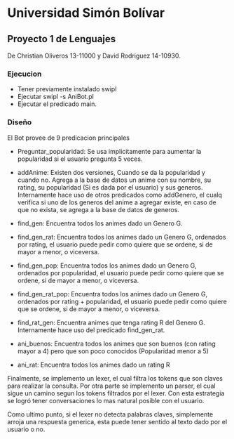 # Universidad Simón Bolívar

## Proyecto 1 de Lenguajes

De Christian Oliveros 13-11000 y David Rodriguez 14-10930.

### Ejecucion

* Tener previamente instalado swipl
* Ejecutar swipl -s AniBot.pl
* Ejecutar el predicado main.

### Diseño

El Bot provee de 9 predicacion principales

* Preguntar_popularidad: 
	Se usa implicitamente para aumentar la popularidad si el usuario pregunta 5 veces.

* addAnime:
	Existen dos versiones, Cuando se da la popularidad y cuando no. Agrega a la base de datos un anime con su nombre, su rating, su popularidad (Si es dada por el usuario) y sus generos. Internamente hace uso de otros predicados como addGenero, el cualq verifica si uno de los generos del anime a agregar existe, en caso de que no exista, se agrega a la base de datos de generos.

* find_gen:
	Encuentra todos los animes dado un Genero G. 

* find_gen_rat:
	Encuentra todos los animes dado un Genero G, ordenados por rating, el usuario puede pedir como quiere que se ordene, si de mayor a menor, o viceversa. 
	
* find_gen_pop:
	Encuentra todos los animes dado un Genero G, ordenados por popularidad, el usuario puede pedir como quiere que se ordene, si de mayor a menor, o viceversa. 

* find_gen_rat_pop:
	Encuentra todos los animes dado un Genero G, ordenados por rating + popularidad, el usuario puede pedir como quiere que se ordene, si de mayor a menor, o viceversa. 

* find_rat_gen:
	Encuentra animes que tenga rating R del Genero G. Internamente hace uso del predicado find_gen_rat.

* ani_buenos:
	Encuentra todos los animes que son buenos (con rating mayor a 4) pero que son poco conocidos (Popularidad menor a 5)

* ani_rat:
	Encuentra todos los animes dado un rating R


Finalmente, se implemento un lexer, el cual filtra los tokens que son claves para realizar la consulta. Por otra parte se implemento un parser, el cual sigue un camino segun los tokens filtrados por el lexer. Con esta estrategia se logró tener conversaciones lo mas natural posible con el usuario.

Como ultimo punto, si el lexer no detecta palabras claves, simplemente arroja una respuesta generica, esta puede tener sentido al texto dado por el usuario o no.